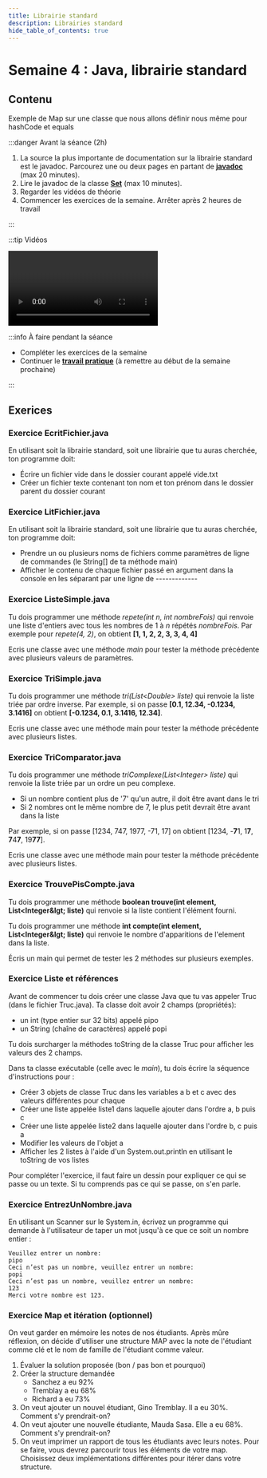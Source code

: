 ```yaml
---
title: Librairie standard
description: Librairies standard
hide_table_of_contents: true
---
```


# Semaine 4 : Java, librairie standard

## Contenu

Exemple de Map sur une classe que nous allons définir nous même pour hashCode et equals

<Row>

<Column>

:::danger Avant la séance (2h)

1. La source la plus importante de documentation sur la librairie standard est le javadoc. Parcourez une ou deux pages en partant de **[javadoc](https://docs.oracle.com/javase/7/docs/api/)** (max 20 minutes).
2. Lire le javadoc de la classe **[Set](https://docs.oracle.com/javase/7/docs/api/java/util/Set.html)** (max 10 minutes).
3. Regarder les vidéos de théorie
4. Commencer les exercices de la semaine. Arrêter après 2 heures de travail

:::

</Column>

<Column>

:::tip Vidéos

<Video url="https://youtu.be/KhK604sQik8" />

<Video url="https://youtu.be/YxLB9Hc9GLI" />

<Video url="https://youtu.be/0nIQGQ6D6xw" />

<Video url="https://youtu.be/v4HM5iTfSoE" />

:::

</Column>

<Column>

:::info À faire pendant la séance

- Compléter les exercices de la semaine
- Continuer le **[travail pratique](tp/tp1)** (à remettre au début de la semaine prochaine)

:::

</Column>


</Row>

## Exerices

### Exercice EcritFichier.java

En utilisant soit la librairie standard, soit une librairie que tu auras cherchée, ton programme doit:

- Écrire un fichier vide dans le dossier courant appelé vide.txt
- Créer un fichier texte contenant ton nom et ton prénom dans le dossier parent du dossier courant

### Exercice LitFichier.java

En utilisant soit la librairie standard, soit une librairie que tu auras cherchée, ton programme doit:

- Prendre un ou plusieurs noms de fichiers comme paramètres de ligne de commandes (le String[] de ta méthode main)
- Afficher le contenu de chaque fichier passé en argument dans la console en les séparant par une ligne de -------------

### Exercice ListeSimple.java

Tu dois programmer une méthode *repete(int n, int nombreFois)* qui renvoie une liste d'entiers avec tous les nombres de 1 à *n* répétés *nombreFois*. Par exemple pour *repete(4, 2)*, on obtient **[1, 1, 2, 2, 3, 3, 4, 4]**

Ecris une classe avec une méthode *main* pour tester la méthode précédente avec plusieurs valeurs de paramètres.

### Exercice TriSimple.java

Tu dois programmer une méthode *tri(List&lt;Double&gt; liste)* qui renvoie la liste triée par ordre inverse. Par exemple, si on passe **[0.1, 12.34, -0.1234, 3.1416]** on obtient **[-0.1234, 0.1, 3.1416, 12.34]**.

Ecris une classe avec une méthode main pour tester la méthode précédente avec plusieurs listes.

### Exercice TriComparator.java

Tu dois programmer une méthode *triComplexe(List&lt;Integer&gt; liste)* qui renvoie la liste triée par un ordre un peu complexe.

- Si un nombre contient plus de '7' qu'un autre, il doit être avant dans le tri
- Si 2 nombres ont le même nombre de 7, le plus petit devrait être avant dans la liste

Par exemple, si on passe [1234, 747, 1977, -71, 17] on obtient [1234, -**7**1, 1**7**, **7**4**7**, 19**77**].

Ecris une classe avec une méthode main pour tester la méthode précédente avec plusieurs listes.

### Exercice TrouvePisCompte.java

Tu dois programmer une méthode **boolean trouve(int element, List&lt;Integer&lgt; liste)** qui renvoie si la liste contient l'élément fourni.

Tu dois programmer une méthode **int compte(int element, List&lt;Integer&lgt; liste)** qui renvoie le nombre d'apparitions de l'element dans la liste.

Écris un main qui permet de tester les 2 méthodes sur plusieurs exemples.

### Exercice Liste et références

Avant de commencer tu dois créer une classe Java que tu vas appeler Truc (dans le fichier Truc.java). Ta classe doit avoir 2 champs (propriétés):

- un int (type entier sur 32 bits) appelé pipo
- un String (chaîne de caractères) appelé popi

Tu dois surcharger la méthodes toString de la classe Truc pour afficher les valeurs des 2 champs.

Dans ta classe exécutable (celle avec le *main*), tu dois écrire la séquence d'instructions pour :

- Créer 3 objets de classe Truc dans les variables a b et c avec des valeurs différentes pour chaque
- Créer une liste appelée liste1 dans laquelle ajouter dans l'ordre a, b puis c
- Créer une liste appelée liste2 dans laquelle ajouter dans l'ordre b, c puis a
- Modifier les valeurs de l'objet a
- Afficher les 2 listes à l'aide d'un System.out.println en utilisant le toString de vos listes

Pour compléter l'exercice, il faut faire un dessin pour expliquer ce qui se passe ou un texte. Si tu comprends pas ce qui se passe, on s'en parle.

### Exercice EntrezUnNombre.java

En utilisant un Scanner sur le System.in, écrivez un programme qui demande à l'utilisateur de taper un mot jusqu'à ce que ce soit un nombre entier :

```text {2,4,6}
Veuillez entrer un nombre:
pipo
Ceci n’est pas un nombre, veuillez entrer un nombre:
popi
Ceci n’est pas un nombre, veuillez entrer un nombre:
123
Merci votre nombre est 123.
```

### Exercice Map et itération (optionnel)

On veut garder en mémoire les notes de nos étudiants. Après mûre réflexion, on décide d'utiliser une structure MAP avec la note de l'étudiant comme clé et le nom de famille de l'étudiant comme valeur.

1. Évaluer la solution proposée (bon / pas bon et pourquoi)
2. Créer la structure demandée
   - Sanchez a eu 92%
   - Tremblay a eu 68%
   - Richard a eu 73%
3. On veut ajouter un nouvel étudiant, Gino Tremblay. Il a eu 30%. Comment s'y prendrait-on?
4. On veut ajouter une nouvelle étudiante, Mauda Sasa. Elle a eu 68%. Comment s'y prendrait-on?
5. On veut imprimer un rapport de tous les étudiants avec leurs notes. Pour se faire, vous devrez parcourir tous les éléments de votre map. Choisissez deux implémentations différentes pour itérer dans votre structure.
